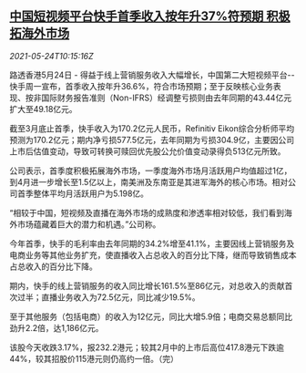 <!--1621852263000-->
[中国短视频平台快手首季收入按年升37%符预期 积极拓海外市场](https://cn.reuters.com/article/kuaishou-q1-revenue-overseas-0524-idCNKCS2D50SJ)
------

<div><i>2021-05-24T10:15:16Z</i></div><p>路透香港5月24日 - 得益于线上营销服务收入大幅增长，中国第二大短视频平台--快手周一宣布，首季收入按年升36.6%，符合市场预期；至于反映核心业务表现、按非国际财务报告准则（Non-IFRS）经调整亏损则由去年同期的43.44亿元扩大至49.18亿元。</p><p>截至3月底止首季，快手收入为170.2亿元人民币，Refinitiv Eikon综合分析师平均预测为170.2亿元；期内净亏损577.5亿元，去年同期为亏损304.9亿，主要因公司上市后估值变动，导致可转换可赎回优先股公允价值变动录得负513亿元所致。</p><p>公司表示，首季度积极拓展海外市场，一季度海外市场月活跃用户均值超过1亿，到4月进一步增长至1.5亿以上，南美洲及东南亚是其进军海外的核心市场。相对公司首季整体平均月活跃用户为5.198亿。</p><p>“相较于中国，短视频及直播在海外市场的成熟度和渗透率相对较低，我们看到海外市场蕴藏着巨大的潜力和机遇。”公司称。</p><p>今年首季，快手的毛利率由去年同期的34.2%增至41.1%，主要因线上营销服务及电商业务等其他业务扩充，使直播收入占总收入的百分比下降，继而导致销售成本占总收入的百分比下降。</p><p>期内，快手的线上营销服务的收入同比增长161.5%至86亿元，对总收入的贡献首次过半；直播业务收入为72.5亿元，同比减少19.5%。</p><p>至于其他服务（包括电商）的收入为12亿元，同比大增5.9倍；电商交易总额同比劲升2.2倍，达1,186亿元。</p><p>该股今天收跌3.17%，报232.2港元；较其2月中的上市后高位417.8港元下跌逾44%，较其招股价115港元则仍高约一倍。（完）</p>
